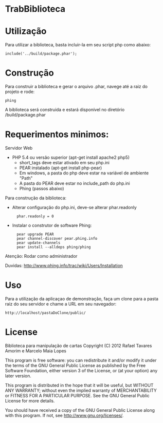 TrabBiblioteca
==============

# Utilização

Para utilizar a biblioteca, basta incluir-la em seu script php como abaixo:

    include('../build/package.phar');

# Construção

Para construir a biblioteca e gerar o arquivo .phar, navege até a raiz do projeto e rode:

    phing

A biblioteca será construida e estará disponível no diretório /build/package.phar

Requerimentos minimos:
=====================
Servidor Web
- PHP 5.4 ou versão superior (apt-get install apache2 php5)
   - short_tags deve estar ativado em seu php.ini
   - PEAR instalado (apt-get install php-pear)
   - Em windows, a pasta do php deve estar na variável de ambiente "Path"
   - A pasta do PEAR deve estar no include_path do php.ini
   - Phing (passos abaixo)

Para construção da biblioteca:
 
- Alterar configuração do php.ini, deve-se alterar phar.readonly

        phar.readonly = 0

- Instalar o construtor de software Phing:
        
        pear upgrade PEAR
        pear channel-discover pear.phing.info
        pear update-channels
        pear install --alldeps phing/phing

Atenção: Rodar como administrador

Duvidas: http://www.phing.info/trac/wiki/Users/Installation 

Uso 
===

Para a utilização da aplicaçao de demonstração, faça um clone para a pasta raiz do seu servidor e chame a URL em seu navegador:

    http://localhost/pastaDoClone/public/


License
========================================
Biblioteca para manipulação de cartas
Copyright (C) 2012  Rafael Tavares Amorim e Marcelo Maia Lopes

This program is free software: you can redistribute it and/or modify
it under the terms of the GNU General Public License as published by
the Free Software Foundation, either version 3 of the License, or
(at your option) any later version.

This program is distributed in the hope that it will be useful,
but WITHOUT ANY WARRANTY; without even the implied warranty of
MERCHANTABILITY or FITNESS FOR A PARTICULAR PURPOSE.  See the
GNU General Public License for more details.

You should have received a copy of the GNU General Public License
along with this program.  If not, see <http://www.gnu.org/licenses/>.